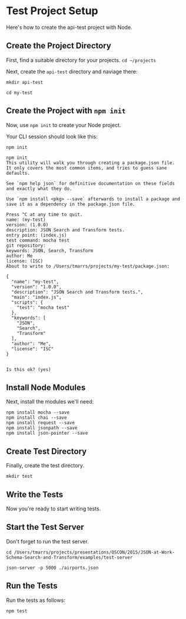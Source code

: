 Test Project Setup
==================
Here's how to create the api-test project with Node.


## Create the Project Directory
First, find a suitable directory for your projects.
`cd ~/projects`

Next, create the `api-test` directory and naviage there:
```
mkdir api-test

cd my-test
```

## Create the Project with `npm init`
Now, use `npm init` to create your Node project.

Your CLI session should look like this:
```
npm init

npm init
This utility will walk you through creating a package.json file.
It only covers the most common items, and tries to guess sane defaults.

See `npm help json` for definitive documentation on these fields
and exactly what they do.

Use `npm install <pkg> --save` afterwards to install a package and
save it as a dependency in the package.json file.

Press ^C at any time to quit.
name: (my-test)
version: (1.0.0)
description: JSON Search and Transform tests.
entry point: (index.js)
test command: mocha test
git repository:
keywords: JSON, Search, Transform
author: Me
license: (ISC)
About to write to /Users/tmarrs/projects/my-test/package.json:

{
  "name": "my-test",
  "version": "1.0.0",
  "description": "JSON Search and Transform tests.",
  "main": "index.js",
  "scripts": {
    "test": "mocha test"
  },
  "keywords": [
    "JSON",
    "Search",
    "Transform"
  ],
  "author": "Me",
  "license": "ISC"
}


Is this ok? (yes)
```

## Install Node Modules
Next, install the modules we'll need:
```
npm install mocha --save
npm install chai --save
npm install request --save
npm install jsonpath --save
npm install json-pointer --save 
```

## Create Test Directory
Finally, create the test directory.
```
mkdir test
```

## Write the Tests
Now you're ready to start writing tests.


## Start the Test Server
Don't forget to run the test server.
```
cd /Users/tmarrs/projects/presentations/OSCON/2015/JSON-at-Work-Schema-Search-and-Transform/examples/test-server

json-server -p 5000 ./airports.json
```


## Run the Tests
Run the tests as follows:
```
npm test
```